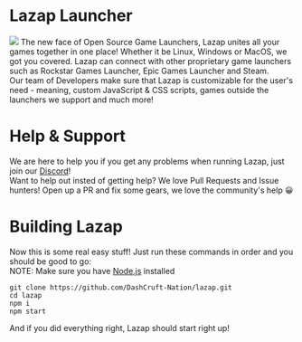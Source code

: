 # Lazap Launcher
<img src = "https://img.shields.io/badge/Made%20Using-JavaScript%20%26%20%E2%9D%A4-green">
The new face of Open Source Game Launchers, Lazap unites all your games together in one place! Whether it be Linux, Windows or MacOS, we got you covered. Lazap can connect with other proprietary game launchers such as Rockstar Games Launcher, Epic Games Launcher and Steam.<br> 
Our team of Developers make sure that Lazap is customizable for the user's need - meaning, custom JavaScript & CSS scripts, games outside the launchers we support and much more!

# Help & Support
We are here to help you if you get any problems when running Lazap, just join our [Discord](https://discord.gg/DashCruft)!<br>
Want to help out insted of getting help? We love Pull Requests and Issue hunters! Open up a PR and fix some gears, we love the community's help 😀

# Building Lazap
Now this is some real easy stuff! Just run these commands in order and you should be good to go:<br>
NOTE: Make sure you have [Node.js](https://nodejs.org/en/download/) installed
```
git clone https://github.com/DashCruft-Nation/lazap.git
cd lazap
npm i
npm start
```
And if you did everything right, Lazap should start right up!
